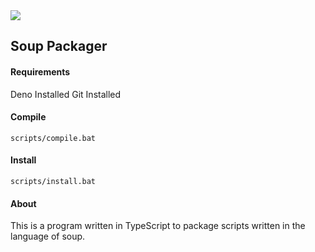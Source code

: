 <img src="https://img.shields.io/tokei/lines/github/ZombiiTheCoder/SoupPackager?style=plastic"/>

## Soup Packager

#### Requirements

Deno Installed
Git Installed

#### Compile

`scripts/compile.bat`

#### Install

`scripts/install.bat`

#### About

This is a program written in TypeScript to package scripts written in the language of soup.